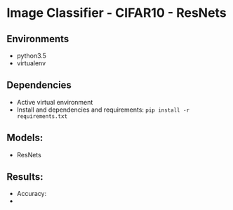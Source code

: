 # Image Classifier - CIFAR10 - ResNets
## Environments
 - python3.5
 - virtualenv
## Dependencies
 - Active virtual environment
 - Install and dependencies and requirements: `pip install -r requirements.txt`
## Models:
 - ResNets 
## Results:
 - Accuracy:
 - 